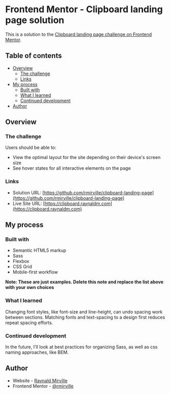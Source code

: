 # Frontend Mentor - Clipboard landing page solution

This is a solution to the [Clipboard landing page challenge on Frontend Mentor](https://www.frontendmentor.io/challenges/clipboard-landing-page-5cc9bccd6c4c91111378ecb9).

## Table of contents

- [Overview](#overview)
  - [The challenge](#the-challenge)
  - [Links](#links)
- [My process](#my-process)
  - [Built with](#built-with)
  - [What I learned](#what-i-learned)
  - [Continued development](#continued-development)
- [Author](#author)

## Overview

### The challenge

Users should be able to:

- View the optimal layout for the site depending on their device's screen size
- See hover states for all interactive elements on the page

### Links

- Solution URL: [https://github.com/rmirville/clipboard-landing-page](https://github.com/rmirville/clipboard-landing-page)
- Live Site URL: [https://clipboard.raynaldm.com](https://clipboard.raynaldm.com)

## My process

### Built with

- Semantic HTML5 markup
- Sass
- Flexbox
- CSS Grid
- Mobile-first workflow

**Note: These are just examples. Delete this note and replace the list above with your own choices**

### What I learned

Changing font styles, like font-size and line-height, can undo spacing work between sections. Matching fonts and text-spacing to a design first reduces repeat spacing efforts.

### Continued development

In the future, I'll look at best practices for organizing Sass, as well as css naming approaches, like BEM.

## Author

- Website - [Raynald Mirville](https://raynaldmirville.com)
- Frontend Mentor - [@rmirville](https://www.frontendmentor.io/profile/rmirville)
